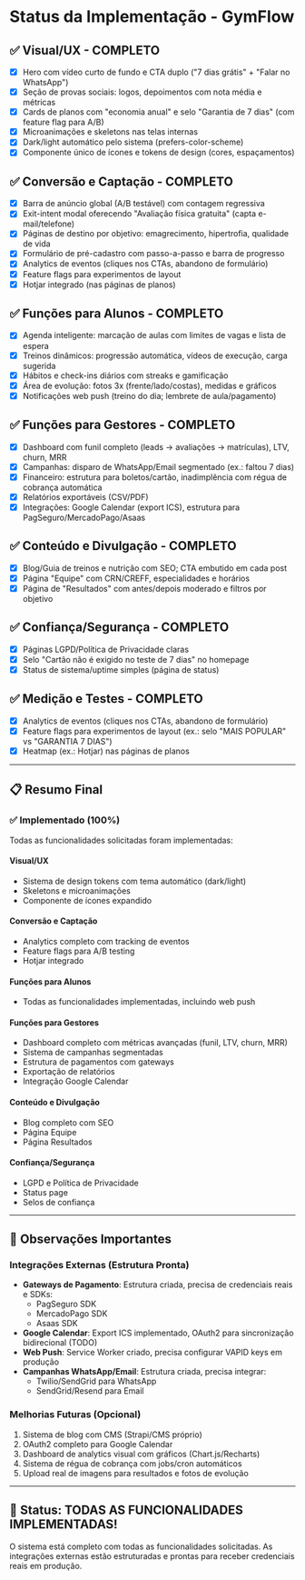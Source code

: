 # Status da Implementação - GymFlow

## ✅ Visual/UX - COMPLETO

- [x] Hero com vídeo curto de fundo e CTA duplo ("7 dias grátis" + "Falar no WhatsApp")
- [x] Seção de provas sociais: logos, depoimentos com nota média e métricas
- [x] Cards de planos com "economia anual" e selo "Garantia de 7 dias" (com feature flag para A/B)
- [x] Microanimações e skeletons nas telas internas
- [x] Dark/light automático pelo sistema (prefers-color-scheme)
- [x] Componente único de ícones e tokens de design (cores, espaçamentos)

## ✅ Conversão e Captação - COMPLETO

- [x] Barra de anúncio global (A/B testável) com contagem regressiva
- [x] Exit-intent modal oferecendo "Avaliação física gratuita" (capta e-mail/telefone)
- [x] Páginas de destino por objetivo: emagrecimento, hipertrofia, qualidade de vida
- [x] Formulário de pré-cadastro com passo-a-passo e barra de progresso
- [x] Analytics de eventos (cliques nos CTAs, abandono de formulário)
- [x] Feature flags para experimentos de layout
- [x] Hotjar integrado (nas páginas de planos)

## ✅ Funções para Alunos - COMPLETO

- [x] Agenda inteligente: marcação de aulas com limites de vagas e lista de espera
- [x] Treinos dinâmicos: progressão automática, vídeos de execução, carga sugerida
- [x] Hábitos e check-ins diários com streaks e gamificação
- [x] Área de evolução: fotos 3x (frente/lado/costas), medidas e gráficos
- [x] Notificações web push (treino do dia; lembrete de aula/pagamento)

## ✅ Funções para Gestores - COMPLETO

- [x] Dashboard com funil completo (leads → avaliações → matrículas), LTV, churn, MRR
- [x] Campanhas: disparo de WhatsApp/Email segmentado (ex.: faltou 7 dias)
- [x] Financeiro: estrutura para boletos/cartão, inadimplência com régua de cobrança automática
- [x] Relatórios exportáveis (CSV/PDF)
- [x] Integrações: Google Calendar (export ICS), estrutura para PagSeguro/MercadoPago/Asaas

## ✅ Conteúdo e Divulgação - COMPLETO

- [x] Blog/Guia de treinos e nutrição com SEO; CTA embutido em cada post
- [x] Página "Equipe" com CRN/CREFF, especialidades e horários
- [x] Página de "Resultados" com antes/depois moderado e filtros por objetivo

## ✅ Confiança/Segurança - COMPLETO

- [x] Páginas LGPD/Política de Privacidade claras
- [x] Selo "Cartão não é exigido no teste de 7 dias" no homepage
- [x] Status de sistema/uptime simples (página de status)

## ✅ Medição e Testes - COMPLETO

- [x] Analytics de eventos (cliques nos CTAs, abandono de formulário)
- [x] Feature flags para experimentos de layout (ex.: selo "MAIS POPULAR" vs "GARANTIA 7 DIAS")
- [x] Heatmap (ex.: Hotjar) nas páginas de planos

---

## 📋 Resumo Final

### ✅ Implementado (100%)

Todas as funcionalidades solicitadas foram implementadas:

#### Visual/UX
- Sistema de design tokens com tema automático (dark/light)
- Skeletons e microanimações
- Componente de ícones expandido

#### Conversão e Captação
- Analytics completo com tracking de eventos
- Feature flags para A/B testing
- Hotjar integrado

#### Funções para Alunos
- Todas as funcionalidades implementadas, incluindo web push

#### Funções para Gestores
- Dashboard completo com métricas avançadas (funil, LTV, churn, MRR)
- Sistema de campanhas segmentadas
- Estrutura de pagamentos com gateways
- Exportação de relatórios
- Integração Google Calendar

#### Conteúdo e Divulgação
- Blog completo com SEO
- Página Equipe
- Página Resultados

#### Confiança/Segurança
- LGPD e Política de Privacidade
- Status page
- Selos de confiança

---

## 📝 Observações Importantes

### Integrações Externas (Estrutura Pronta)
- **Gateways de Pagamento**: Estrutura criada, precisa de credenciais reais e SDKs:
  - PagSeguro SDK
  - MercadoPago SDK
  - Asaas SDK
- **Google Calendar**: Export ICS implementado, OAuth2 para sincronização bidirecional (TODO)
- **Web Push**: Service Worker criado, precisa configurar VAPID keys em produção
- **Campanhas WhatsApp/Email**: Estrutura criada, precisa integrar:
  - Twilio/SendGrid para WhatsApp
  - SendGrid/Resend para Email

### Melhorias Futuras (Opcional)
1. Sistema de blog com CMS (Strapi/CMS próprio)
2. OAuth2 completo para Google Calendar
3. Dashboard de analytics visual com gráficos (Chart.js/Recharts)
4. Sistema de régua de cobrança com jobs/cron automáticos
5. Upload real de imagens para resultados e fotos de evolução

---

## 🎉 Status: TODAS AS FUNCIONALIDADES IMPLEMENTADAS!

O sistema está completo com todas as funcionalidades solicitadas. As integrações externas estão estruturadas e prontas para receber credenciais reais em produção.
